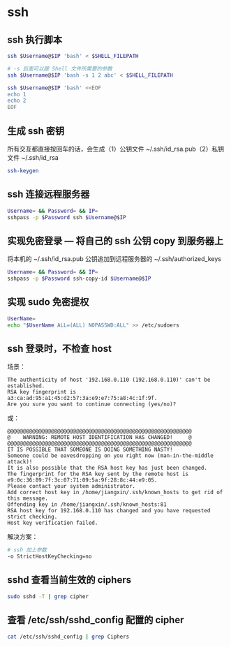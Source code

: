 # ssh

## ssh 执行脚本

```bash
ssh $Username@$IP 'bash' < $SHELL_FILEPATH

# -s 后面可以跟 Shell 文件所需要的参数
ssh $Username@$IP 'bash -s 1 2 abc' < $SHELL_FILEPATH

ssh $Username@$IP 'bash' <<EOF
echo 1
echo 2
EOF
```

## 生成 ssh 密钥

所有交互都直接按回车的话，会生成（1）公钥文件 ~/.ssh/id_rsa.pub（2）私钥文件 ~/.ssh/id_rsa

```bash
ssh-keygen
```

## ssh 连接远程服务器

```bash
Username= && Password= && IP=
sshpass -p $Password ssh $Username@$IP
```

## 实现免密登录 — 将自己的 ssh 公钥 copy 到服务器上

将本机的 ~/.ssh/id_rsa.pub 公钥追加到远程服务器的 ~/.ssh/authorized_keys

```bash
Username= && Password= && IP=
sshpass -p $Password ssh-copy-id $Username@$IP
```

## 实现 sudo 免密提权

```bash
UserName=
echo "$UserName ALL=(ALL) NOPASSWD:ALL" >> /etc/sudoers
```

## ssh 登录时，不检查 host

场景：

```
The authenticity of host '192.168.0.110 (192.168.0.110)' can't be established.
RSA key fingerprint is a3:ca:ad:95:a1:45:d2:57:3a:e9:e7:75:a8:4c:1f:9f.
Are you sure you want to continue connecting (yes/no)?
```

或：

```
@@@@@@@@@@@@@@@@@@@@@@@@@@@@@@@@@@@@@@@@@@@@@@@@@@@@@@@@@@@
@    WARNING: REMOTE HOST IDENTIFICATION HAS CHANGED!     @
@@@@@@@@@@@@@@@@@@@@@@@@@@@@@@@@@@@@@@@@@@@@@@@@@@@@@@@@@@@
IT IS POSSIBLE THAT SOMEONE IS DOING SOMETHING NASTY!
Someone could be eavesdropping on you right now (man-in-the-middle attack)!
It is also possible that the RSA host key has just been changed.
The fingerprint for the RSA key sent by the remote host is
e9:0c:36:89:7f:3c:07:71:09:5a:9f:28:8c:44:e9:05.
Please contact your system administrator.
Add correct host key in /home/jiangxin/.ssh/known_hosts to get rid of this message.
Offending key in /home/jiangxin/.ssh/known_hosts:81
RSA host key for 192.168.0.110 has changed and you have requested strict checking.
Host key verification failed.
```

解决方案：

```bash
# ssh 加上参数
-o StrictHostKeyChecking=no
```

## sshd 查看当前生效的 ciphers

```bash
sudo sshd -T | grep cipher
```

## 查看 /etc/ssh/sshd_config 配置的 cipher

```bash
cat /etc/ssh/sshd_config | grep Ciphers
```
